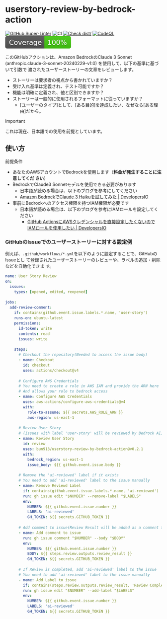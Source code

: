 # userstory-review-by-bedrock-action

[![GitHub Super-Linter](https://github.com/actions/typescript-action/actions/workflows/linter.yml/badge.svg)](https://github.com/super-linter/super-linter)
![CI](https://github.com/actions/typescript-action/actions/workflows/ci.yml/badge.svg)
[![Check dist/](https://github.com/actions/typescript-action/actions/workflows/check-dist.yml/badge.svg)](https://github.com/actions/typescript-action/actions/workflows/check-dist.yml)
[![CodeQL](https://github.com/actions/typescript-action/actions/workflows/codeql-analysis.yml/badge.svg)](https://github.com/actions/typescript-action/actions/workflows/codeql-analysis.yml)
[![Coverage](./badges/coverage.svg)](./badges/coverage.svg)

このGitHubアクションは、Amazon BedrockのClaude 3 Sonnet
(anthropic.claude-3-sonnet-20240229-v1:0) を使用して、以下の基準に基づいて引数で
渡されたユーザーストーリーの文章をレビューします。

- ストーリーは要求者の視点から書かれていますか？
- 受け入れ基準は定義され、テスト可能ですか？
- 機能は明確に定義され、他と区別できますか？
- ストーリーは一般的に使用されるフォーマットに従っていますか？
  - [ユーザーのタイプ]として、[ある目的]を達成したい、なぜなら[ある理由]だから。

> [!IMPORTANT]
>
> これは現在、日本語での使用を前提としています。

## 使い方

前提条件

- あなたのAWSアカウントでBedrockを使用します（**料金が発生することに注意してくだ
  さい**）
- BedrockでClaude3 Sonnetモデルを使用できる必要があります
  - 日本語が読める場合は、以下のブログを参考にしてください
  - [Amazon BedrockでClaude 3 Haikuを試してみた | DevelopersIO](https://dev.classmethod.jp/articles/claude-3-haiku-bedrock/)
- 事前にBedrockへのアクセス権限を持つIAM権限が必要です
  - 日本語が読める場合は、以下のブログを参考にIAMロールを設定してください
    - [GitHub ActionsにAWSクレデンシャルを直接設定したくないのでIAMロールを使用したい | DevelopersIO](https://dev.classmethod.jp/articles/github-actions-aws-sts-credentials-iamrole/)

### GitHubのIssueでのユーザーストーリーに対する設定例

例えば、`.github/workflows/*.yml`を以下のように設定することで、GitHubのIssueとし
て登録されたユーザーストーリーのレビューや、ラベルの追加・削除などを自動化できま
す。

```yml
name: User Story Review
on:
  issues:
    types: [opened, edited, reopened]

jobs:
  add-review-comment:
    if: contains(github.event.issue.labels.*.name, 'user-story')
    runs-on: ubuntu-latest
    permissions:
      id-token: write
      contents: read
      issues: write

    steps:
      # Checkout the repository(Needed to access the issue body)
      - name: Checkout
        id: checkout
        uses: actions/checkout@v4

      # Configure AWS Credentials
      # You need to create a role in AWS IAM and provide the ARN here
      # And allows your role to bedrock access
      - name: Configure AWS Credentials
        uses: aws-actions/configure-aws-credentials@v4
        with:
          role-to-assume: ${{ secrets.AWS_ROLE_ARN }}
          aws-region: us-east-1

      # Review User Story
      # (Issues with label 'user-story' will be reviewed by Bedrock AI)
      - name: Review User Story
        id: review
        uses: bun913/userstory-review-by-bedrock-action@v0.2.1
        with:
          bedrock_region: us-east-1
          issue_body: ${{ github.event.issue.body }}

      # Remove the 'ai-reviewed' label if it exists
      # You need to add 'ai-reviewed' label to the issue manually
      - name: Remove Reviewd Label
        if: contains(github.event.issue.labels.*.name, 'ai-reviewed')
        run: gh issue edit "$NUMBER" --remove-label "$LABELS"
        env:
          NUMBER: ${{ github.event.issue.number }}
          LABELS: 'ai-reviewed'
          GH_TOKEN: ${{ secrets.GITHUB_TOKEN }}

      # Add comment to issue(Review Result will be added as a comment to the issue)
      - name: Add comment to issue
        run: gh issue comment "$NUMBER" --body "$BODY"
        env:
          NUMBER: ${{ github.event.issue.number }}
          BODY: ${{ steps.review.outputs.review_result }}
          GH_TOKEN: ${{ secrets.GITHUB_TOKEN }}

      # If Review is completed, add 'ai-reviewed' label to the issue
      # You need to add 'ai-reviewed' label to the issue manually
      - name: Add Label to issue
        if: contains(steps.review.outputs.review_result, 'Review Completed.')
        run: gh issue edit "$NUMBER" --add-label "$LABELS"
        env:
          NUMBER: ${{ github.event.issue.number }}
          LABELS: 'ai-reviewed'
          GH_TOKEN: ${{ secrets.GITHUB_TOKEN }}
```
